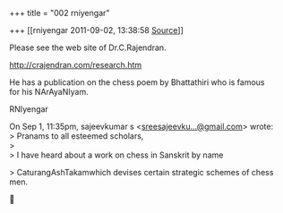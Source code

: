 +++
title = "002 rniyengar"

+++
[[rniyengar	2011-09-02, 13:38:58 [Source](https://groups.google.com/g/bvparishat/c/nz9dwO6mURw)]]



Please see the web site of Dr.C.Rajendran.  
  
<http://crajendran.com/research.htm>  
  
He has a publication on the chess poem by Bhattathiri who is famous  
for his NArAyaNIyam.  
  
RNIyengar  

  
  
On Sep 1, 11:35pm, sajeevkumar s \<[sreesajeevku...@gmail.com]()\> wrote:  
\> Pranams to all esteemed scholars,  
\>  
\> I have heard about a work on chess in Sanskrit by name  

\> CaturangAshTakamwhich devises certain strategic schemes of chess men.  



